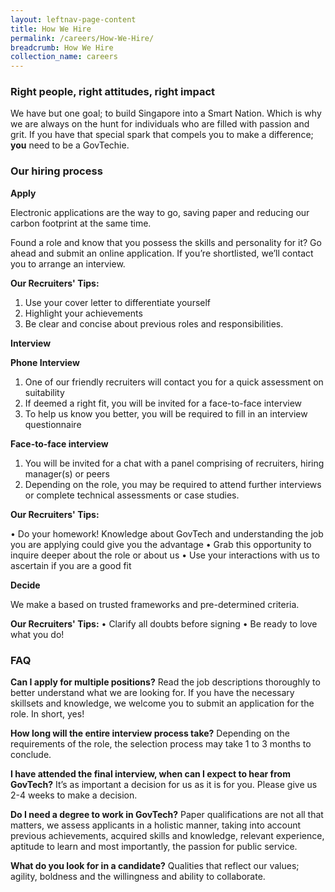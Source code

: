 ```yaml
---
layout: leftnav-page-content
title: How We Hire
permalink: /careers/How-We-Hire/
breadcrumb: How We Hire
collection_name: careers
---
```


### **Right people, right attitudes, right impact**

We have but one goal; to build Singapore into a Smart Nation. Which is why we are always on the hunt for individuals who are filled with passion and grit. If you have that special spark that compels you to make a difference; **you** need to be a GovTechie.

### **Our hiring process**

**Apply**

Electronic applications are the way to go, saving paper and reducing our carbon footprint at the same time. 

Found a role and know that you possess the skills and personality for it? Go ahead and submit an online application. If you’re shortlisted, we’ll contact you to arrange an interview.

**Our Recruiters' Tips:**

1.	Use your cover letter to differentiate yourself
2.	Highlight your achievements
3.	Be clear and concise about previous roles and responsibilities.

**Interview**

**Phone Interview**

1.  One of our friendly recruiters will contact you for a quick assessment on suitability
2.  If deemed a right fit, you will be invited for a face-to-face interview
3.  To help us know you better, you will be required to fill in an interview questionnaire

**Face-to-face interview**

1.  You will be invited for a chat with a panel comprising of recruiters, hiring manager(s) or peers
2.  Depending on the role, you may be required to attend further interviews or complete technical assessments or case studies.

**Our Recruiters' Tips:**

•	Do your homework! Knowledge about GovTech and understanding the job you are applying could give you the advantage
•	Grab this opportunity to inquire deeper about the role or about us
•	Use your interactions with us to ascertain if you are a good fit

**Decide**

We make a based on trusted frameworks and pre-determined criteria.

**Our Recruiters' Tips:**
•	Clarify all doubts before signing
•	Be ready to love what you do!

### **FAQ**

**Can I apply for multiple positions?**
Read the job descriptions thoroughly to better understand what we are looking for. If you have the necessary skillsets and knowledge, we welcome you to submit an application for the role. In short, yes! 

**How long will the entire interview process take?**
Depending on the requirements of the role, the selection process may take 1 to 3 months to conclude.

**I have attended the final interview, when can I expect to hear from GovTech?**
It’s as important a decision for us as it is for you. Please give us 2-4 weeks to make a decision.

**Do I need a degree to work in GovTech?**
Paper qualifications are not all that matters, we assess applicants in a holistic manner, taking into account previous achievements, acquired skills and knowledge, relevant experience, aptitude to learn and most importantly, the passion for public service. 

**What do you look for in a candidate?**
Qualities that reflect our values; agility, boldness and the willingness and ability to collaborate.
